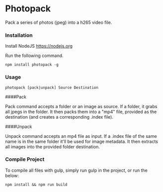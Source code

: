 # Photopack

Pack a series of photos (jpeg) into a h265 video file.

### Installation

Install NodeJS https://nodejs.org

Run the following command.

```
npm install photopack -g
```

### Usage

```
photopack [pack|unpack] Source Destination
```

####Pack

Pack command accepts a folder or an image as source. If a folder, it grabs all jpegs in the folder. It then packs them into a "mp4" file, provided as the destination (and creates a corresponding .index file).

####Unpack

Unpack command accepts an mp4 file as input. If a .index file of the same name is in the same folder it'll be used for image metadata. It then extracts all images into the provided folder destination.

### Compile Project

To compile all files with gulp, simply run gulp in the project, or run the below:

```
npm install && npm run build
```
